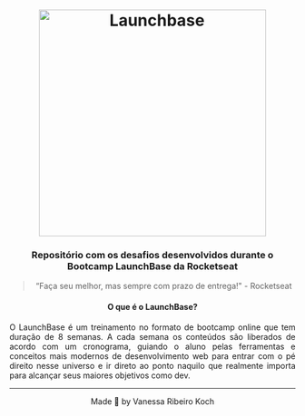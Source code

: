 <h1 align="center">
  <img alt="Launchbase" src="https://storage.googleapis.com/golden-wind/bootcamp-launchbase/logo.png" width="400px" />
</h1>

<h3 align="center">
  Repositório com os desafios desenvolvidos durante o Bootcamp LaunchBase da Rocketseat
</h3>

<blockquote align="center">“Faça seu melhor, mas sempre com prazo de entrega!" - Rocketseat</blockquote>

<h4 align="center">O que é o LaunchBase?</h4>

<p align="justify">
  O LaunchBase é um treinamento no formato de bootcamp online que tem duração de 8 semanas. A cada semana os conteúdos são liberados de acordo com um cronograma, guiando o aluno pelas ferramentas e conceitos mais modernos de desenvolvimento web para entrar com o pé direito nesse universo e ir direto ao ponto naquilo que realmente importa para alcançar seus maiores objetivos como dev.
</p>

---

<p align="center">
  Made 💖 by Vanessa Ribeiro Koch
</p>